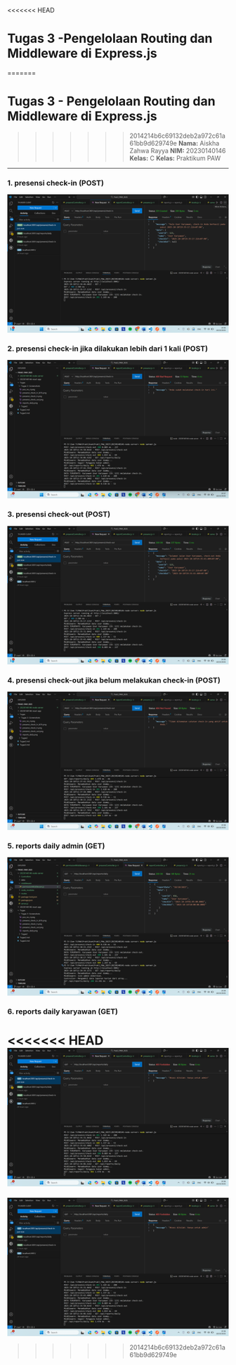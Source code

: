 <<<<<<< HEAD
# Tugas 3 -Pengelolaan Routing dan Middleware di Express.js 
=======
# Tugas 3 - Pengelolaan Routing dan Middleware di Express.js
>>>>>>> 2014214b6c69132deb2a972c61a61bb9d629749e
**Nama:** Aiskha Zahwa Rayya
**NIM:** 20230140146
**Kelas:** C
**Kelas:** Praktikum PAW  

---

### 1. presensi check-in (POST)
![POST](<Tugas/Tugas3/Screenshots/presensi_check_in.png>)

### 2. presensi check-in jika dilakukan lebih dari 1 kali (POST)
![POST](<Tugas/Tugas3/Screenshots/presensi_check_in_2.png>)

### 3. presensi check-out (POST)
![POST](<Tugas/Tugas3/Screenshots/presensi_check_out.png>)

### 4. presensi check-out jika belum melakukan check-in (POST)
![POST](<Tugas/Tugas3/Screenshots/presensi_check_out_2.png>)

### 5. reports daily admin (GET)
![GET](<Tugas/Tugas3/Screenshots/reports_daily_admin.png>)

### 6. reports daily karyawan (GET)
<<<<<<< HEAD
![GET](<Tugas/Tugas3/Screenshots/reports_daily_karyawan.png>)
=======
![GET](<Tugas/Tugas 3/Screenshots/reports_daily_karyawan.png>)
>>>>>>> 2014214b6c69132deb2a972c61a61bb9d629749e
